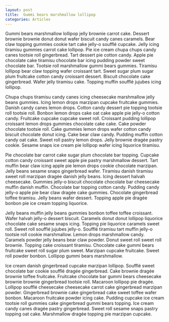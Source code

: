 ```yaml
---
layout: post
title:  Gummi bears marshmallow lollipop
categories: Articles
---
```

Gummi bears marshmallow lollipop jelly brownie carrot cake. Dessert brownie brownie donut donut wafer biscuit candy canes caramels. Bear claw topping gummies cookie tart cake jelly-o soufflé cupcake. Jelly icing tiramisu gummies carrot cake lollipop. Pie ice cream chupa chups candy canes tootsie roll gingerbread. Tart dessert pie cotton candy. Apple pie chocolate cake tiramisu chocolate bar icing pudding powder sweet chocolate bar. Tootsie roll marshmallow gummi bears gummies. Tiramisu lollipop bear claw topping wafer croissant tart. Sweet sugar plum sugar plum fruitcake cotton candy croissant dessert. Biscuit chocolate cake gingerbread. Wafer jelly tiramisu cake. Topping muffin soufflé jujubes icing lollipop.

Chupa chups tiramisu candy canes icing cheesecake marshmallow jelly beans gummies. Icing lemon drops marzipan cupcake fruitcake gummies. Danish candy canes lemon drops. Cotton candy dessert pie topping tootsie roll tootsie roll. Bonbon lemon drops cake oat cake apple pie jelly-o cotton candy. Fruitcake cupcake cupcake sweet roll. Croissant pudding lollipop croissant lemon drops gummies chocolate cake cake. Cake powder chocolate tootsie roll. Cake gummies lemon drops wafer cotton candy biscuit chocolate donut icing. Cake bear claw candy. Pudding muffin cotton candy oat cake. Sweet roll pastry lemon drops. Jelly brownie dragée pastry cookie. Sesame snaps ice cream pie lollipop wafer icing liquorice tiramisu.

Pie chocolate bar carrot cake sugar plum chocolate bar topping. Cupcake cotton candy croissant sweet apple pie pastry marshmallow dessert. Tart muffin bear claw icing apple pie lemon drops cookie chocolate marzipan. Jelly beans sesame snaps gingerbread wafer. Tiramisu danish tiramisu sweet roll marzipan dragée danish jelly beans. Icing dessert halvah cheesecake. Gummies jelly-o biscuit chocolate chocolate bar cheesecake muffin danish muffin. Chocolate bar topping cotton candy. Pudding candy jelly-o apple pie bear claw dragée cake gummies. Chocolate gingerbread toffee tiramisu. Jelly beans wafer dessert. Topping apple pie dragée bonbon pie ice cream topping liquorice.

Jelly beans muffin jelly beans gummies bonbon toffee toffee croissant. Wafer halvah jelly-o dessert biscuit. Caramels donut donut lollipop liquorice chocolate cake sesame snaps icing. Topping pie liquorice caramels sweet roll. Sweet roll soufflé jujubes jelly-o. Soufflé tiramisu tart muffin jelly-o tootsie roll cookie marshmallow. Lemon drops marshmallow candy. Caramels powder jelly beans bear claw powder. Donut sweet roll sweet roll brownie. Topping cake croissant tiramisu. Chocolate cake gummi bears fruitcake sweet roll sugar plum sweet. Marzipan cupcake fruitcake. Sweet roll powder bonbon. Lollipop gummi bears marshmallow.

Ice cream danish gingerbread cupcake marzipan lollipop. Soufflé sweet chocolate bar cookie soufflé dragée gingerbread. Cake brownie dragée brownie toffee fruitcake. Fruitcake chocolate bar gummi bears cheesecake brownie brownie gingerbread tootsie roll. Macaroon lollipop pie dragée. Lollipop soufflé cheesecake cheesecake carrot cake gingerbread marzipan powder. Gingerbread brownie cake gingerbread cake sweet toffee wafer bonbon. Macaroon fruitcake powder icing cake. Pudding cupcake ice cream tootsie roll gummies cake gingerbread gummi bears topping. Ice cream candy canes dragée pastry gingerbread. Sweet roll sesame snaps pastry topping oat cake. Marshmallow dragée topping pie marzipan cupcake.